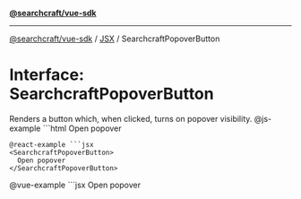 [**@searchcraft/vue-sdk**](/reference/sdk/js-vue/README.md)

***

[@searchcraft/vue-sdk](/reference/sdk/js-vue/globals.md) / [JSX](/reference/sdk/js-vue/namespaces/JSX/README.md) / SearchcraftPopoverButton

# Interface: SearchcraftPopoverButton

Renders a button which, when clicked, turns on popover visibility.
@js-example ```html
<searchcraft-popover-button>
  Open popover
</searchcraft-popover-button>
```
@react-example ```jsx
<SearchcraftPopoverButton>
  Open popover
</SearchcraftPopoverButton>
```
@vue-example ```jsx
<SearchcraftPopoverButton>
  Open popover
</SearchcraftPopoverButton>
```
